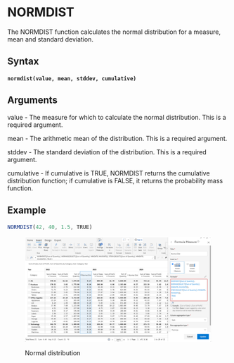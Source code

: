 # NORMDIST

The NORMDIST function calculates the normal distribution for a measure, mean and standard deviation.

## Syntax

<pre class="language-javascript"><code class="lang-javascript"><strong>normdist(value, mean, stddev, cumulative)
</strong></code></pre>

## Arguments

value - The measure for which to calculate the normal distribution. This is a required argument.

mean - The arithmetic mean of the distribution. This is a required argument.

stddev - The standard deviation of the distribution. This is a required argument.

cumulative - If cumulative is TRUE, NORMDIST returns the cumulative distribution function; if cumulative is FALSE, it returns the probability mass function.&#x20;

## Example

```javascript
NORMDIST(42, 40, 1.5, TRUE)
```

<figure><img src="../../.gitbook/assets/image (1) (1) (1) (1) (1) (1) (1) (1) (1) (1) (1) (1) (1) (1) (1) (1) (1) (1) (1) (1) (1) (1) (1) (1) (1).png" alt=""><figcaption><p>Normal distribution </p></figcaption></figure>
